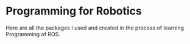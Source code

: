 # Programming for Robotics

Here are all the packages I used and created in the process of learning Programming of ROS.

